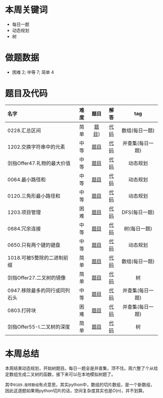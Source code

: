 <!--
 * @Description: 
 * @Autor: Au3C2
 * @Date: 2021-01-11 14:55:49
 * @LastEditors: Au3C2
 * @LastEditTime: 2021-01-18 14:56:26
-->
# 本周关键词

* 每日一题
* 动态规划
* 树

# 做题数据

* 困难 2; 中等 7; 简单 4

# 题目及代码

|名字|难度|题目|解答|tag|
|:-|:-:|:-:|:-:|:-:|
|0228.汇总区间|简单|[题目](https://leetcode-cn.com/problems/summary-ranges/))|[代码](../Code/202101第2周/0228.汇总区间.py)|数组(每日一题)
|1202.交换字符串中的元素|中等|[题目](https://leetcode-cn.com/problems/smallest-string-with-swaps/)|[代码](../Code/202101第2周/1202.交换字符串中的元素.py)|并查集(每日一题)
|剑指Offer47.礼物的最大价值|中等|[题目](https://leetcode-cn.com/problems/li-wu-de-zui-da-jie-zhi-lcof/)|[代码](../Code/202101第2周/剑指Offer47.礼物的最大价值.py)|动态规划
|0064.最小路径和|中等|[题目](https://leetcode-cn.com/problems/minimum-path-sum/)|[代码](../Code/202101第2周/0064.最小路径和.py)|动态规划
|0120.三角形最小路径和|中等|[题目](https://leetcode-cn.com/problems/triangle/)|[代码](../Code/202101第2周/0120.三角形最小路径和.py)|动态规划
|1203.项目管理|困难|[题目](https://leetcode-cn.com/problems/sort-items-by-groups-respecting-dependencies/)|[代码](../Code/202101第2周/1203.项目管理.py)|DFS(每日一题)
|0684.冗余连接|中等|[题目](https://leetcode-cn.com/problems/redundant-connection/)|[代码](../Code/202101第2周/0684.冗余连接.py)|树(每日一题)
|0650.只有两个键的键盘|中等|[题目](https://leetcode-cn.com/problems/2-keys-keyboard/)|[代码](../Code/202101第2周/0650.只有两个键的键盘.py)|动态规划
|1018.可被5整除的二进制前缀|简单|[题目](https://leetcode-cn.com/problems/binary-prefix-divisible-by-5/)|[代码](../Code/202101第2周/1018.可被5整除的二进制前缀.py)|数组(每日一题)
|剑指Offer27.二叉树的镜像|简单|[题目](https://leetcode-cn.com/problems/er-cha-shu-de-jing-xiang-lcof/)|[代码](../Code/202101第2周/剑指Offer27.二叉树的镜像.py)|树
|0947.移除最多的同行或同列石头|中等|[题目](https://leetcode-cn.com/problems/most-stones-removed-with-same-row-or-column/)|[代码](../Code/202101第2周/0947.移除最多的同行或同列石头.py)|并查集(每日一题)
|0803.打砖块|困难|[题目](https://leetcode-cn.com/problems/bricks-falling-when-hit/)|[代码](../Code/202101第2周/0803.打砖块.py)|并查集(每日一题)
|剑指Offer55-I.二叉树的深度|简单|[题目](https://leetcode-cn.com/problems/er-cha-shu-de-shen-du-lcof/)|[代码](../Code/202101第2周/剑指Offer55-I.二叉树的深度.py)|树

# 本周总结
本周结束动态规划，开始树题目。每日一题全是并查集，顶不住。周六整了个从给定数组生成二叉树的函数，接下来可以在本地模拟树题了。

其中`0189.旋转数组`有点意思，其实python中，数组的切片数组，是一个新数组，因此这道题如果用python切片的话，空间复杂度其实也是$O(n)$，并不划算。
